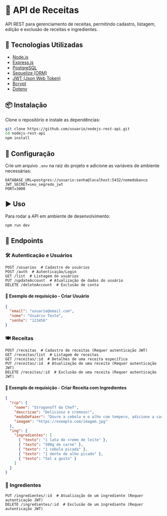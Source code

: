 # 📌 API de Receitas  

API REST para gerenciamento de receitas, permitindo cadastro, listagem, edição e exclusão de receitas e ingredientes.  

## 🚀 Tecnologias Utilizadas  
- [Node.js](https://nodejs.org/)  
- [Express.js](https://expressjs.com/)  
- [PostgreSQL](https://www.postgresql.org/)  
- [Sequelize (ORM)](https://sequelize.org/)  
- [JWT (Json Web Token)](https://jwt.io/)  
- [Bcrypt](https://www.npmjs.com/package/bcrypt)  
- [Dotenv](https://www.npmjs.com/package/dotenv)  

## 📦 Instalação  
Clone o repositório e instale as dependências:  
```bash
git clone https://github.com/usuario/nodejs-rest-api.git
cd nodejs-rest-api
npm install
```

## 🔧 Configuração  
Crie um arquivo `.env` na raiz do projeto e adicione as variáveis de ambiente necessárias:  
```env
DATABASE_URL=postgres://usuario:senha@localhost:5432/nomedobanco
JWT_SECRET=seu_segredo_jwt
PORT=3000
```

## ▶️ Uso  
Para rodar a API em ambiente de desenvolvimento:  
```bash
npm run dev
```

## 📖 Endpoints  

### 🛠 Autenticação e Usuários  
```http
POST /usuarios  # Cadastro de usuários
POST /auth  # Autenticação/Login
GET /list  # Listagem de usuários
PUT /updateAccount  # Atualização de dados do usuário
DELETE /deleteAccount  # Exclusão de conta
```

#### 🔹 Exemplo de requisição - Criar Usuário  
```json
{
  "email": "usuario@email.com",
  "nome": "Usuário Teste",
  "senha": "123456"
}
```

### 🍽 Receitas  
```http
POST /receitas  # Cadastro de receitas (Requer autenticação JWT)
GET /receitas/list  # Listagem de receitas
GET /receitas/:id  # Detalhes de uma receita específica
PUT /receitas/:id  # Atualização de uma receita (Requer autenticação JWT)
DELETE /receitas/:id  # Exclusão de uma receita (Requer autenticação JWT)
```

#### 🔹 Exemplo de requisição - Criar Receita com Ingredientes  
```json
{
  "rcp": {
    "nome": "Strogonoff do Chef",
    "descricao": "Delicioso e cremoso!",
    "modoDeFazer": "Doure a cebola e o alho com tempero, adicione a carne e cozinhe até dourar.",
    "imagem": "https://exemplo.com/imagem.jpg"
  }, 
  "ing": {
    "ingredientes": [
      { "texto": "1 lata de creme de leite" },
      { "texto": "500g de carne" },
      { "texto": "1 cebola picada" },
      { "texto": "1 dente de alho picado" },
      { "texto": "Sal a gosto" }
    ]
  }
}
```

### 🥕 Ingredientes  
```http
PUT /ingredientes/:id  # Atualização de um ingrediente (Requer autenticação JWT)
DELETE /ingredientes/:id  # Exclusão de um ingrediente (Requer autenticação JWT)
```
